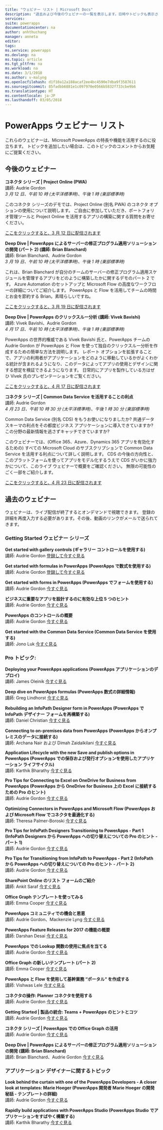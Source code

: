 ```yaml
---
title: "ウェビナー リスト | Microsoft Docs"
description: "過去および今後のウェビナーの一覧を表示します。日時やトピックも表示されます。"
services: 
suite: powerapps
documentationcenter: na
author: anhthuchang
manager: anneta
editor: 
tags: 
ms.service: powerapps
ms.devlang: na
ms.topic: article
ms.tgt_pltfrm: na
ms.workload: na
ms.date: 3/1/2018
ms.author: v-malyng
ms.openlocfilehash: d1f10a12a188acaf2ee4bc4590e7dba9f3587611
ms.sourcegitcommit: 85fadbb6881e1c097970e0566b5832f733cbe9b6
ms.translationtype: HT
ms.contentlocale: ja-JP
ms.lasthandoff: 03/05/2018
---
```

# <a name="powerapps-webinar-listing"></a>PowerApps ウェビナー リスト #
これらのウェビナーは、Microsoft PowerApps の特長や機能を活用するのに役立ちます。 トピックを追加したい場合は、このトピックのコメントからお気軽にご提案ください。

## <a name="upcoming-webinars"></a>今後のウェビナー ##
**コネクタ シリーズ | Project Online (PWA)**
<br>講師: Audrie Gordon
<br>*3 月 12 日、午前 10 時 (太平洋標準時)、午後 1 時 (東部標準時)*

このコネクタ シリーズのデモでは、Project Online (別名 PWA) のコネクタ オプションの使用について説明します。 ご自由に参加していただき、ポートフォリオ管理ツールと Project Online を活用するアプリの構築に関する質問をお寄せください。

[ここをクリックすると、3 月 12 日に配信されます](https://www.youtube.com/watch?v=oncGxlmFqy8)


**Deep Dive | PowerApps によるサーバーの修正プログラム適用ソリューションの開発 (パート 2) (講師: Brian Blanchard)**
<br>講師: Brian Blanchard、Audrie Gordon
<br>*3 月 19 日、午前 10 時 (太平洋標準時)、午後 1 時 (東部標準時)*

これは、Brian Blanchard が自分のチームのサーバーの修正プログラム適用スケジュールを管理するアプリをどのように構築したかに関するデモのパート 2 です。 Azure Automation のセットアップと Microsoft Flow の高度なワークフローの詳細についてご紹介します。 PowerApps と Flow を活用してチームの時間とお金を節約する Brian。素晴らしいですね。

[ここをクリックすると、3 月 19 日に配信されます](https://www.youtube.com/watch?v=oncGxlmFqy8)

**Deep Dive | PowerApps のクリックスルー分析 (講師: Vivek Bavishi)**
<br>講師: Vivek Bavishi、Audrie Gordon
<br>*4 月 17 日、午前 10 時 (太平洋標準時)、午後 1 時 (東部標準時)*

PowerApps の世界的権威である Vivek Bavishi 氏と、PowerApps チームの Audrie Gordon が PowerApps と Flow を使って独自のクリックスルー分析を作成するための簡単な方法を説明します。 レポート オプションを拡張することで、アプリの利用者がアプリケーションをどのように移動しているかがよくわかる統計が含まれるようになり、このデータによってアプリの使用とデザインに関する想定を検証できるようになります。 日常的にアプリを製作している方はぜひ Vivek 氏のプレゼンテーションをご覧ください。

[ここをクリックすると、4 月 17 日に配信されます](https://www.youtube.com/watch?v=OM-rlhKJFTA)

**コネクタ シリーズ | Common Data Service を活用することの利点**
<br>講師: Audrie Gordon
<br>*4 月 23 日、午前 10 時 30 分 (太平洋標準時)、午後 1 時 30 分 (東部標準時)*

Common Data Service (別名 CDS) をもうお使いになりましたか? 共通データ スキーマの利点をその都度ビジネス アプリケーションに導入できていますか? この分野の最新情報を逃さずキャッチできていますか?

このウェビナーでは、(Office 365、Azure、Dynamics 365 アプリを有効化するための) すべての Microsoft Cloud のサブスクリプションで Common Data Service を活用する利点について詳しく説明します。 CDS の今後の方向性と、このプラットフォームを使ってアプリをモデル化するうえで CDS がいかに強力かについて、このライブ ウェビナーで概要をご確認ください。 無限の可能性のごく一部をご紹介します。

[ここをクリックすると、4 月 23 日に配信されます](https://www.youtube.com/watch?v=JY8r46HnHoI)

## <a name="past-webinars"></a>過去のウェビナー ##
ウェビナーは、ライブ配信が終了するとオンデマンドで視聴できます。 登録の詳細を再度入力する必要があります。その後、動画のリンクがメールで送られてきます。

### <a name="getting-started-webinar-series"></a>Getting Started ウェビナー シリーズ ###
**Get started with gallery controls (ギャラリー コントロールを使用する)**
<br>講師: Audrie Gordon [登録して今すぐ見る](https://info.microsoft.com/US-EAD-WBNR-FY17-02Feb-28-GettingStartedwithPowerAppsGalleries300759_01Registration-ForminBody.html)

**Get started with formulas in PowerApps (PowerApps で数式を使用する)**
<br>講師: Audrie Gordon [登録して今すぐ見る](https://info.microsoft.com/US-EAD-WBNR-FY17-03Mar-14-GettingStartedwithPowerAppsFormulas300770_01Registration-ForminBody.html)

**Get started with forms in PowerApps (PowerApps でフォームを使用する)**
<br>講師: Audrie Gordon [今すぐ見る](https://www.youtube.com/watch?v=WnuwLkNbWk4)

**ビジネスに重要なアプリを設計するのに有効な上位 5 つのヒント**
<br>講師: Audrie Gordon [今すぐ見る](https://www.youtube.com/watch?v=Ql-pK9ixKxw)

**PowerApps のコントロールの概要**
<br>講師: Audrie Gordon [今すぐ見る](https://www.youtube.com/watch?v=lUo0DXvJENI)

**Get started with the Common Data Service (Common Data Service を使用する)**
<br>講師: Jono Luk [今すぐ見る](https://info.microsoft.com/US-PowerBI-WBNR-FY17-04Apr-18-GettingStartedwiththeCommonDataServices312618_01Registration-ForminBody.html)

### <a name="pro-topics"></a>Pro トピック: ###
**Deploying your PowerApps applications (PowerApps アプリケーションのデプロイ)**
<br>講師: James Oleinik [今すぐ見る](https://www.youtube.com/watch?v=LF49hFB14Cs)

**Deep dive on PowerApps formulas (PowerApps 数式の詳細情報)**
<br>講師: Greg Lindhorst [今すぐ見る](https://www.youtube.com/watch?v=PuePMMuj5ps)

**Rebuilding an InfoPath Designer form in PowerApps (PowerApps で InfoPath デザイナー フォームを再構築する)**
<br>講師: Daniel Christian [今すぐ見る](https://www.youtube.com/watch?v=ohQcxcVZSK4)

**Connecting to on-premises data from PowerApps (PowerApps からオンプレミスのデータに接続する)**
<br>講師: Archana Nair および Dimah Zaidalkilani [今すぐ見る](https://www.youtube.com/watch?v=YBdO2MAulx8)

**Application Lifecycle with the new Save and publish options in PowerApps (PowerApps での保存および発行オプションを使用したアプリケーション ライフサイクル)**
<br>講師: Karthik Bharathy [今すぐ見る](https://www.youtube.com/watch?v=Np3DXBQvq2I)

**Pro Tips for Connecting to Excel on OneDrive for Business from PowerApps (PowerApps から OneDrive for Business 上の Excel に接続するための Pro のヒント)**
<br>講師: Audrie Gordon [今すぐ見る](https://www.youtube.com/watch?v=WPhux5_3Sfs)

**Optimizing Connectors in PowerApps and Microsoft Flow (PowerApps および Microsoft Flow でコネクタを最適化する)**
<br>講師: Theresa Palmer-Boroski [今すぐ見る](https://www.youtube.com/watch?v=6jwt4qXA2IQ)

**Pro Tips for InfoPath Designers Transitioning to PowerApps - Part 1 (InfoPath Designers から PowerApps への切り替えについての Pro のヒント - パート 1)**
<br>講師: Audrie Gordon [今すぐ見る](https://www.youtube.com/watch?v=EZ09dRuiWLw)

**Pro Tips for Transitioning from InfoPath to PowerApps - Part 2 (InfoPath から PowerApps への切り替えについての Pro のヒント - パート 2)**
<br>講師: Audrie Gordon [今すぐ見る](https://www.youtube.com/watch?v=Bm2XePxLcSM)

**SharePoint Online のリスト フォームのご紹介**
<br>講師: Ankit Saraf [今すぐ見る](https://www.youtube.com/watch?v=3dCwg6wtViI)

**Office Graph テンプレートを使ってみる**
<br>講師: Emma Cooper [今すぐ見る](https://www.youtube.com/watch?v=SwLNN3tPVNs)

**PowerApps コミュニティでの機会と恩恵**
<br> 講師: Audrie Gordon、Mackenzie Lyng [今すぐ見る](https://www.youtube.com/watch?v=MTIkTPUgDSY)

**PowerApps Feature Releases for 2017 の機能の概要**
<br>講師: Darshan Desai [今すぐ見る](https://www.youtube.com/watch?v=XFMh8-zLkEM)

**PowerApps での Lookup 関数の使用に焦点を当てる**
<br>講師: Audrie Gordon [今すぐ見る](https://www.youtube.com/watch?v=uTPtNaSK_gc)

**Office Graph の新しいテンプレート (パート 2)**
<br>講師: Emma Cooper [今すぐ見る](https://www.youtube.com/watch?v=9PopTeLdpmU)

**PowerApps と Flow を使用して基幹業務 “ポータル“ を作成する**
<br>講師: Vishwas Lele [今すぐ見る](http://www.youtube.com/watch?v=eSMAAFHK44c)

**コネクタの操作: Planner コネクタを使用する**
<br> 講師: Audrie Gordon [今すぐ見る](https://www.youtube.com/watch?v=NBPL9Uw7qzg)

**Getting Started | 製品の統合: Teams + PowerApps のヒントとコツ**
<br>講師: Audrie Gordon [今すぐ見る](https://www.youtube.com/watch?v=obBQk-aSElI)

**コネクタ シリーズ | PowerApps での Office Graph の活用**
<br>講師: Audrie Gordon [今すぐ見る](https://www.youtube.com/watch?v=AOGGyoElGaQ)

**Deep Dive | PowerApps によるサーバーの修正プログラム適用ソリューションの開発 (講師: Brian Blanchard)**
<br>講師: Brian Blanchard、Audrie Gordon [今すぐ見る](https://www.youtube.com/watch?v=QAe0oBecowU)


### <a name="app-designer-topics"></a>アプリケーション デザイナーに関するトピック ###
**Look behind the curtain with one of the PowerApps Developers - A closer look at templates: Marie Hoeger (PowerApps 開発者 Marie Hoeger の開発秘話 - テンプレートの詳細)**
<br>講師: Audrie Gordon [今すぐ見る](https://www.youtube.com/watch?v=YF3DKZxlUdM)

**Rapidly build applications with PowerApps Studio (PowerApps Studio でアプリケーションをすばやく構築する)**
<br>講師: Karthik Bharathy [今すぐ見る](https://www.youtube.com/watch?v=us85WpXe4cA)
